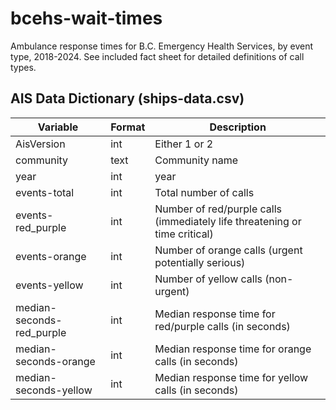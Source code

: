 # bcehs-wait-times
Ambulance response times for B.C. Emergency Health Services, by event type, 2018-2024. See included fact sheet for detailed definitions of call types.

## AIS Data Dictionary (ships-data.csv)
| Variable | Format | Description 
| --- | --- | --- |
| AisVersion | int | Either 1 or 2 | Class A === 2, Class B === 2 
| community | text | Community name
| year | int | year
| events-total | int | Total number of calls
| events-red_purple | int | Number of red/purple calls (immediately life threatening or time critical)
| events-orange | int | Number of orange calls (urgent potentially serious)
| events-yellow | int | Number of yellow calls (non-urgent)
| median-seconds-red_purple | int | Median response time for red/purple calls (in seconds)
| median-seconds-orange | int | Median response time for orange calls (in seconds)
| median-seconds-yellow | int| Median response time for yellow calls (in seconds)